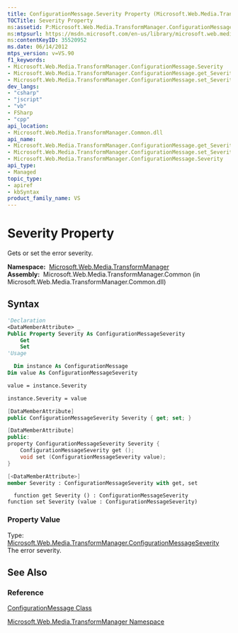```yaml
---
title: ConfigurationMessage.Severity Property (Microsoft.Web.Media.TransformManager)
TOCTitle: Severity Property
ms:assetid: P:Microsoft.Web.Media.TransformManager.ConfigurationMessage.Severity
ms:mtpsurl: https://msdn.microsoft.com/en-us/library/microsoft.web.media.transformmanager.configurationmessage.severity(v=VS.90)
ms:contentKeyID: 35520952
ms.date: 06/14/2012
mtps_version: v=VS.90
f1_keywords:
- Microsoft.Web.Media.TransformManager.ConfigurationMessage.Severity
- Microsoft.Web.Media.TransformManager.ConfigurationMessage.get_Severity
- Microsoft.Web.Media.TransformManager.ConfigurationMessage.set_Severity
dev_langs:
- "csharp"
- "jscript"
- "vb"
- FSharp
- "cpp"
api_location:
- Microsoft.Web.Media.TransformManager.Common.dll
api_name:
- Microsoft.Web.Media.TransformManager.ConfigurationMessage.get_Severity
- Microsoft.Web.Media.TransformManager.ConfigurationMessage.set_Severity
- Microsoft.Web.Media.TransformManager.ConfigurationMessage.Severity
api_type:
- Managed
topic_type:
- apiref
- kbSyntax
product_family_name: VS
---
```


# Severity Property

Gets or set the error severity.

**Namespace:**  [Microsoft.Web.Media.TransformManager](microsoft-web-media-transformmanager-namespace.md)  
**Assembly:**  Microsoft.Web.Media.TransformManager.Common (in Microsoft.Web.Media.TransformManager.Common.dll)

## Syntax

```vb
'Declaration
<DataMemberAttribute> _
Public Property Severity As ConfigurationMessageSeverity
    Get
    Set
'Usage

  Dim instance As ConfigurationMessage
Dim value As ConfigurationMessageSeverity

value = instance.Severity

instance.Severity = value
```

```csharp
[DataMemberAttribute]
public ConfigurationMessageSeverity Severity { get; set; }
```

```cpp
[DataMemberAttribute]
public:
property ConfigurationMessageSeverity Severity {
    ConfigurationMessageSeverity get ();
    void set (ConfigurationMessageSeverity value);
}
```

``` fsharp
[<DataMemberAttribute>]
member Severity : ConfigurationMessageSeverity with get, set
```

```jscript
  function get Severity () : ConfigurationMessageSeverity
function set Severity (value : ConfigurationMessageSeverity)
```

### Property Value

Type: [Microsoft.Web.Media.TransformManager.ConfigurationMessageSeverity](configurationmessageseverity-enumeration-microsoft-web-media-transformmanager.md)  
The error severity.  

## See Also

### Reference

[ConfigurationMessage Class](configurationmessage-class-microsoft-web-media-transformmanager.md)

[Microsoft.Web.Media.TransformManager Namespace](microsoft-web-media-transformmanager-namespace.md)

